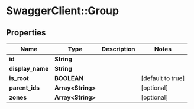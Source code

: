 # SwaggerClient::Group

## Properties
Name | Type | Description | Notes
------------ | ------------- | ------------- | -------------
**id** | **String** |  | 
**display_name** | **String** |  | 
**is_root** | **BOOLEAN** |  | [default to true]
**parent_ids** | **Array&lt;String&gt;** |  | [optional] 
**zones** | **Array&lt;String&gt;** |  | [optional] 



